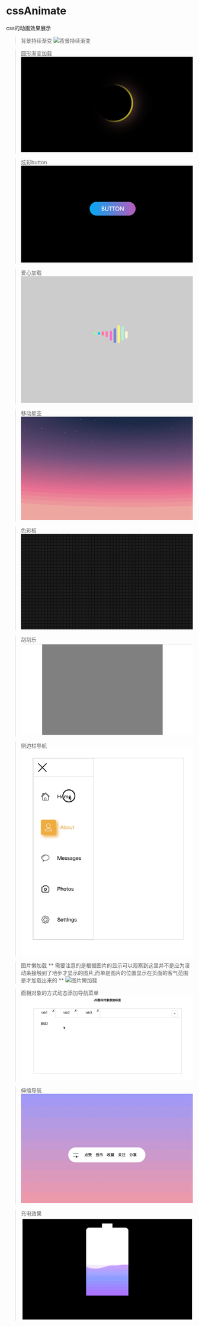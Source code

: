 # cssAnimate
css的动画效果展示

>背景持续渐变
![背景持续渐变](https://github.com/funny0628/cssAnimate/blob/master/image/background_gradient.gif)

>圆形渐变加载
![圆形渐变加载](https://github.com/funny0628/cssAnimate/blob/master/image/roundlodding.gif)

>炫彩button
![炫彩button](https://github.com/funny0628/cssAnimate/blob/master/image/colorbotton.gif)

>爱心加载
![爱心加载](https://github.com/funny0628/cssAnimate/blob/master/image/lovelodding.gif)

>移动星空
![移动星空](https://github.com/funny0628/cssAnimate/blob/master/image/movestart.gif)

>色彩板
![色彩板](https://github.com/funny0628/cssAnimate/blob/master/image/coloredition.gif)

>刮刮乐
![刮刮乐](./image/Scrapeopen.gif)

>侧边栏导航
![侧边栏导航](./image/iShot2022-12-07%2013.47.44.gif)

>图片懒加载
** 需要注意的是根据图片的显示可以观察到这里并不是应为滚动条接触到了地步才显示的图片,而单是图片的位置显示在页面的客气范围是才加载出来的 **
![图片懒加载](./image/图片懒加载.gif)

>面相对象的方式动态添加导航菜单
![js面相对象](./image/object.gif)

>伸缩导航
![js面相对象](./image/伸缩导航.gif)

>充电效果
![充电效果](./image/充电效果.gif)
